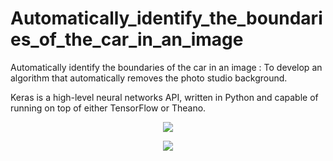 # Automatically_identify_the_boundaries_of_the_car_in_an_image
Automatically identify the boundaries of the car in an image : To develop an algorithm that automatically removes the photo studio background.

<p>
Keras is a high-level neural networks API, written in Python and capable of running on top of either TensorFlow or Theano. 
</p>

<p align="center"><img src="https://blog.keras.io/img/keras-tensorflow-logo.jpg" /></p>

<p align="center"><img src="https://lmb.informatik.uni-freiburg.de/people/ronneber/u-net/u-net-architecture.png" /></p>
